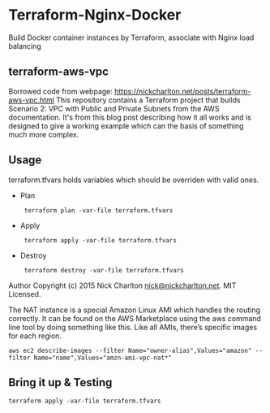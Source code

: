 # Terraform-Nginx-Docker
Build Docker container instances by Terraform, associate with Nginx load balancing


## terraform-aws-vpc
Borrowed code from webpage: https://nickcharlton.net/posts/terraform-aws-vpc.html
This repository contains a Terraform project that builds Scenario 2: VPC with Public and Private Subnets from the AWS documentation. It's from this blog post describing how it all works and is designed to give a working example which can the basis of something much more complex.

## Usage
terraform.tfvars holds variables which should be overriden with valid ones.

* Plan

       terraform plan -var-file terraform.tfvars
    
* Apply

       terraform apply -var-file terraform.tfvars
       
* Destroy

       terraform destroy -var-file terraform.tfvars
       
Author Copyright (c) 2015 Nick Charlton nick@nickcharlton.net. MIT Licensed.

The NAT instance is a special Amazon Linux AMI which handles the routing correctly. It can be found on the AWS Marketplace using the aws command line tool by doing something like this. Like all AMIs, there’s specific images for each region.

    aws ec2 describe-images --filter Name="owner-alias",Values="amazon" --filter Name="name",Values="amzn-ami-vpc-nat*"


## Bring it up & Testing
    terraform apply -var-file terraform.tfvars
